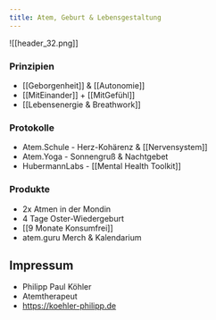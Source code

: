 ```yaml
---
title: Atem, Geburt & Lebensgestaltung
---
```

![[header_32.png]]
### Prinzipien
* [[Geborgenheit]] & [[Autonomie]]
* [[MitEinander]] + [[MitGefühl]]
* [[Lebensenergie & Breathwork]]
### Protokolle
* Atem.Schule - Herz-Kohärenz & [[Nervensystem]]
* Atem.Yoga - Sonnengruß & Nachtgebet
* HubermannLabs - [[Mental Health Toolkit]]
### Produkte
* 2x Atmen in der Mondin
* 4 Tage Oster-Wiedergeburt
* [[9 Monate Konsumfrei]]
* atem.guru Merch & Kalendarium
## Impressum
* Philipp Paul Köhler
* Atemtherapeut
* https://koehler-philipp.de